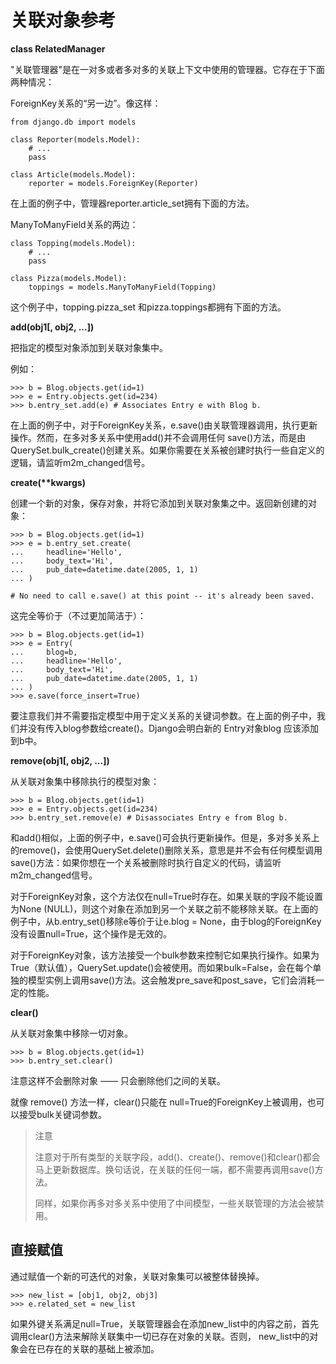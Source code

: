 <!--
  译者：Github@wizardforcel
-->

# 关联对象参考 #

**class RelatedManager**

"关联管理器"是在一对多或者多对多的关联上下文中使用的管理器。它存在于下面两种情况：

ForeignKey关系的“另一边”。像这样：

```
from django.db import models

class Reporter(models.Model):
    # ...
    pass

class Article(models.Model):
    reporter = models.ForeignKey(Reporter)
```

在上面的例子中，管理器reporter.article_set拥有下面的方法。

ManyToManyField关系的两边：

```
class Topping(models.Model):
    # ...
    pass

class Pizza(models.Model):
    toppings = models.ManyToManyField(Topping)
```

这个例子中，topping.pizza_set 和pizza.toppings都拥有下面的方法。

**add(obj1[, obj2, ...])**

把指定的模型对象添加到关联对象集中。

例如：

```
>>> b = Blog.objects.get(id=1)
>>> e = Entry.objects.get(id=234)
>>> b.entry_set.add(e) # Associates Entry e with Blog b.
```

在上面的例子中，对于ForeignKey关系，e.save()由关联管理器调用，执行更新操作。然而，在多对多关系中使用add()并不会调用任何 save()方法，而是由QuerySet.bulk_create()创建关系。如果你需要在关系被创建时执行一些自定义的逻辑，请监听m2m_changed信号。

**create(\*\*kwargs)**

创建一个新的对象，保存对象，并将它添加到关联对象集之中。返回新创建的对象：

```
>>> b = Blog.objects.get(id=1)
>>> e = b.entry_set.create(
...     headline='Hello',
...     body_text='Hi',
...     pub_date=datetime.date(2005, 1, 1)
... )

# No need to call e.save() at this point -- it's already been saved.
```

这完全等价于（不过更加简洁于）：

```
>>> b = Blog.objects.get(id=1)
>>> e = Entry(
...     blog=b,
...     headline='Hello',
...     body_text='Hi',
...     pub_date=datetime.date(2005, 1, 1)
... )
>>> e.save(force_insert=True)
```

要注意我们并不需要指定模型中用于定义关系的关键词参数。在上面的例子中，我们并没有传入blog参数给create()。Django会明白新的 Entry对象blog 应该添加到b中。

**remove(obj1[, obj2, ...])**

从关联对象集中移除执行的模型对象：

```
>>> b = Blog.objects.get(id=1)
>>> e = Entry.objects.get(id=234)
>>> b.entry_set.remove(e) # Disassociates Entry e from Blog b.
```

和add()相似，上面的例子中，e.save()可会执行更新操作。但是，多对多关系上的remove()，会使用QuerySet.delete()删除关系，意思是并不会有任何模型调用save()方法：如果你想在一个关系被删除时执行自定义的代码，请监听m2m_changed信号。

对于ForeignKey对象，这个方法仅在null=True时存在。如果关联的字段不能设置为None (NULL)，则这个对象在添加到另一个关联之前不能移除关联。在上面的例子中，从b.entry_set()移除e等价于让e.blog = None，由于blog的ForeignKey没有设置null=True，这个操作是无效的。

对于ForeignKey对象，该方法接受一个bulk参数来控制它如果执行操作。如果为True（默认值），QuerySet.update()会被使用。而如果bulk=False，会在每个单独的模型实例上调用save()方法。这会触发pre_save和post_save，它们会消耗一定的性能。

**clear()**

从关联对象集中移除一切对象。

```
>>> b = Blog.objects.get(id=1)
>>> b.entry_set.clear()
```

注意这样不会删除对象 —— 只会删除他们之间的关联。

就像 remove() 方法一样，clear()只能在 null=True的ForeignKey上被调用，也可以接受bulk关键词参数。

> 注意
> 
> 注意对于所有类型的关联字段，add()、create()、remove()和clear()都会马上更新数据库。换句话说，在关联的任何一端，都不需要再调用save()方法。
> 
> 同样，如果你再多对多关系中使用了中间模型，一些关联管理的方法会被禁用。

## 直接赋值 ##

通过赋值一个新的可迭代的对象，关联对象集可以被整体替换掉。

```
>>> new_list = [obj1, obj2, obj3]
>>> e.related_set = new_list
```

如果外键关系满足null=True，关联管理器会在添加new_list中的内容之前，首先调用clear()方法来解除关联集中一切已存在对象的关联。否则， new_list中的对象会在已存在的关联的基础上被添加。